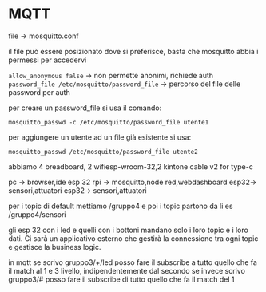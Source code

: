 # MQTT  

file -> mosquitto.conf

il file può essere posizionato dove si preferisce, basta che mosquitto abbia i permessi per accedervi

```allow_anonymous false``` -> non permette anonimi, richiede auth
```password_file /etc/mosquitto/password_file``` -> percorso del file delle password per auth

per creare un password_file si usa il comando:   
```
mosquitto_passwd -c /etc/mosquitto/password_file utente1
```

per aggiungere un utente ad un file già esistente si usa:
```
mosquitto_passwd /etc/mosquitto/password_file utente2
```

abbiamo 4 breadboard, 2 wifiesp-wroom-32,2 kintone cable v2 for type-c

pc   -> browser,ide esp 32
rpi  -> mosquitto,node red,webdashboard
esp32-> sensori,attuatori
esp32-> sensori,attuatori

per i topic di default mettiamo /gruppo4 e poi i topic partono da li es /gruppo4/sensori

gli esp 32 con i led e quelli con i bottoni mandano solo i loro topic e i loro dati.
Ci sarà un applicativo esterno che gestirà la connessione tra ogni topic e gestisce la business logic.

in mqtt se scrivo gruppo3/+/led posso fare il subscribe a tutto quello che fa il match al 1 e 3 livello, indipendentemente dal secondo
se invece scrivo gruppo3/# posso fare il subscribe di tutto quello che fa il match del 1